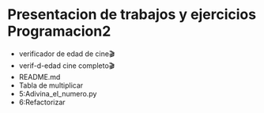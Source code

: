 # Presentacion de trabajos y ejercicios Programacion2 
* verificador de edad de cine🎬
* verif-d-edad cine completo🎬
* README.md
* Tabla de multiplicar
* 5:Adivina_el_numero.py
* 6:Refactorizar